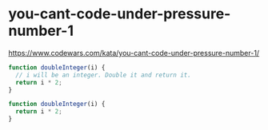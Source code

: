 # you-cant-code-under-pressure-number-1
https://www.codewars.com/kata/you-cant-code-under-pressure-number-1/


```javascript
function doubleInteger(i) {
  // i will be an integer. Double it and return it.
  return i * 2;
}
```

```javascript
function doubleInteger(i) {
  return i * 2;
}
```

